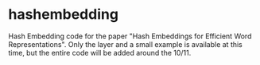 # hashembedding
Hash Embedding code for the paper "Hash Embeddings for Efficient Word Representations". Only the layer and a small example is available at this time, but the entire code will be added around the 10/11.
